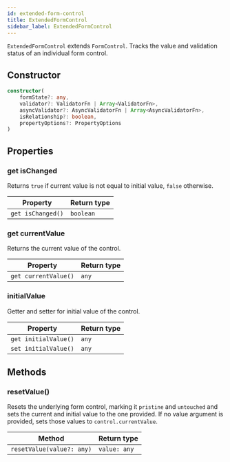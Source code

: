 ```yaml
---
id: extended-form-control
title: ExtendedFormControl
sidebar_label: ExtendedFormControl
---
```


`ExtendedFormControl` extends `FormControl`. Tracks the value and validation status of an individual form control.

## Constructor

```ts
constructor(
    formState?: any,
    validator?: ValidatorFn | Array<ValidatorFn>,
    asyncValidator?: AsyncValidatorFn | Array<AsyncValidatorFn>,
    isRelationship?: boolean,
    propertyOptions?: PropertyOptions
)
```

## Properties

### get isChanged

Returns `true` if current value is not equal to initial value, `false` otherwise.

| Property | Return type |
| --------- | ------------- |
| `get isChanged()` | `boolean` |

### get currentValue

Returns the current value of the control.

| Property | Return type |
| --------- | ------------- |
| `get currentValue()` | `any` |

### initialValue

Getter and setter for initial value of the control.

| Property | Return type |
| --------- | ------------- |
| `get initialValue()` | `any` |
| `set initialValue()` | `any` |

## Methods

### resetValue()

Resets the underlying form control, marking it `pristine` and `untouched` and sets the current and initial value to the one provided. If no value argument is provided, sets those values to `control.currentValue`.

| Method | Return type |
| --------- | ------------- |
| `resetValue(value?: any)` | `value: any` |
